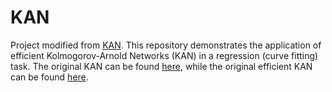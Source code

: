 # KAN

Project modified from [KAN](https://github.com/JianpanHuang/KAN). This repository demonstrates the application of
efficient Kolmogorov-Arnold Networks (KAN) in a regression (curve fitting) task. The original KAN can be
found [here](https://github.com/KindXiaoming/pykan), while the original efficient KAN can be
found [here](https://github.com/Blealtan/efficient-kan).
